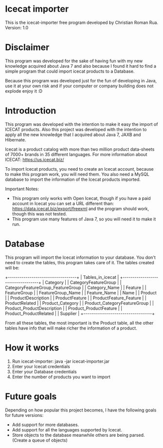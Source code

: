 Icecat importer
===============

This is the icecat-importer free program developed by Christian Roman Rua.
Version: 1.0

Disclaimer
===========
This program was developed for the sake of having fun with my new knowledge acquired about Java 7 and also because I found it hard to find a
simple program that could import icecat products to a Database.

Because this program was developed just for the fun of developing in Java, use it at your own risk and if your computer or company building does not explode
enjoy it :D

Introduction
============

This program was developed with the intention to make it easy the import of ICECAT products.
Also this project was developed with the intention to apply all the new knowledge that I acquired about Java 7, JAXB and Hibernate.

Icecat is a product catalog with more than two million product data-sheets of 7000+ brands in 35 different languages. 
For more information about ICECAT: https://us.icecat.biz/

To import Icecat products, you need to create an Icecat account, because to make this program work, you will need them.
You also need a MySQL database to import the information of the Icecat products imported.

Important Notes:
- This program only works with Open Icecat, though if you have a paid account in Icecat you can set a URL different than: 
	https://data.icecat.biz/export/freexml
  and the program should work, though this was not tested.
- This program use many features of Java 7, so you will need it to make it run.

Database
=========
This program will import the Icecat information to your database.
You don't need to create the tables, this program takes care of it.
The tables created will be:

+-----------------------------------+
| Tables_in_icecat                  |
+-----------------------------------+
| Category                          |
| CategoryFeatureGroup              |
| CategoryFeatureGroup_FeatureGroup |
| Category_Name                     |
| Feature                           |
| FeatureGroup                      |
| FeatureGroup_Name                 |
| Feature_Name                      |
| Name                              |
| Product                           |
| ProductDescription                |
| ProductFeature                    |
| ProductFeature_Feature            |
| ProductRelated                    |
| Product_Category                  |
| Product_CategoryFeatureGroup      |
| Product_ProductDescription        |
| Product_ProductFeature            |
| Product_ProductRelated            |
| Supplier                          |
+-----------------------------------+

From all these tables, the most important is the Product table, all the other tables have info that will make richer the information of a product.

How it works
============

01. Run icecat-importer: java -jar icecat-importer.jar
02. Enter your Icecat credentials
03. Enter your Database credentials
04. Enter the number of products you want to import

Future goals
============
Depending on how popular this project becomes, I have the following goals for future versions:

- Add support for more databases.
- Add support for all the languages supported by Icecat.
- Store objects to the database meanwhile others are being parsed. (Create a queue of objects)

